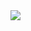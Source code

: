 <img src="https://github-readme-stats.vercel.app/api?username=CaioTakabatake&show_icons=true&theme=tokyonight">
